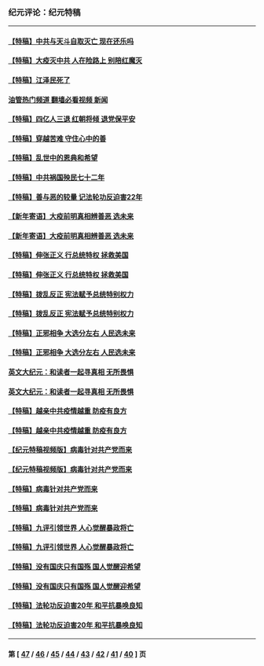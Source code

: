 ### 纪元评论：纪元特稿
---
#### [【特稿】中共与天斗自取灭亡 现在还乐吗](../../pages/nsc424/n13897482.md?04010330) 
#### [【特稿】大疫灭中共 人在险路上 别陪红魔灭](../../pages/nsc424/n13890697.md?04010330) 
#### [【特稿】江泽民死了](../../pages/nsc424/n13876300.md?04010330) 
#### [油管热门频道 翻墙必看视频 新闻](ok?04010330)
#### [【特稿】四亿人三退 红朝将倾 退党保平安](../../pages/nsc424/n13794378.md?04010330) 
#### [【特稿】穿越苦难 守住心中的善](../../pages/nsc424/n13784979.md?04010330) 
#### [【特稿】乱世中的恩典和希望](../../pages/nsc424/n13734687.md?04010330) 
#### [【特稿】中共祸国殃民七十二年](../../pages/nsc424/n13272607.md?04010330) 
#### [【特稿】善与恶的较量 记法轮功反迫害22年](../../pages/nsc424/n13086597.md?04010330) 
#### [【新年寄语】大疫前明真相辨善恶 选未来](../../pages/nsc424/n12660855.md?04010330) 
#### [【新年寄语】大疫前明真相辨善恶 选未来](../../pages/nsc424/n12660855.md?04010330) 
#### [【特稿】伸张正义 行总统特权 拯救美国](../../pages/nsc424/n12616806.md?04010330) 
#### [【特稿】伸张正义 行总统特权 拯救美国](../../pages/nsc424/n12616806.md?04010330) 
#### [【特稿】拨乱反正 宪法赋予总统特别权力](../../pages/nsc424/n12598306.md?04010330) 
#### [【特稿】拨乱反正 宪法赋予总统特别权力](../../pages/nsc424/n12598306.md?04010330) 
#### [【特稿】正邪相争 大选分左右 人民选未来](../../pages/nsc424/n12545208.md?04010330) 
#### [【特稿】正邪相争 大选分左右 人民选未来](../../pages/nsc424/n12545208.md?04010330) 
#### [英文大纪元：和读者一起寻真相 无所畏惧](../../pages/nsc424/n12542027.md?04010330) 
#### [英文大纪元：和读者一起寻真相 无所畏惧](../../pages/nsc424/n12542027.md?04010330) 
#### [【特稿】越亲中共疫情越重 防疫有良方](../../pages/nsc424/n12042989.md?04010330) 
#### [【特稿】越亲中共疫情越重 防疫有良方](../../pages/nsc424/n12042989.md?04010330) 
#### [【纪元特稿视频版】病毒针对共产党而来](../../pages/nsc424/n11977328.md?04010330) 
#### [【纪元特稿视频版】病毒针对共产党而来](../../pages/nsc424/n11977328.md?04010330) 
#### [【特稿】病毒针对共产党而来](../../pages/nsc424/n11928818.md?04010330) 
#### [【特稿】病毒针对共产党而来](../../pages/nsc424/n11928818.md?04010330) 
#### [【特稿】九评引领世界 人心觉醒暴政将亡](../../pages/nsc424/n11660496.md?04010330) 
#### [【特稿】九评引领世界 人心觉醒暴政将亡](../../pages/nsc424/n11660496.md?04010330) 
#### [【特稿】没有国庆只有国殇 国人觉醒迎希望](../../pages/nsc424/n11549354.md?04010330) 
#### [【特稿】没有国庆只有国殇 国人觉醒迎希望](../../pages/nsc424/n11549354.md?04010330) 
#### [【特稿】法轮功反迫害20年 和平抗暴唤良知](../../pages/nsc424/n11389135.md?04010330) 
#### [【特稿】法轮功反迫害20年 和平抗暴唤良知](../../pages/nsc424/n11389135.md?04010330) 

---
#### 第 [ [47](./47.md?04010330) / [46](./46.md?04010330) / [45](./45.md?04010330) / [44](./44.md?04010330) / [43](./43.md?04010330) / [42](./42.md?04010330) / [41](./41.md?04010330) / [40](./40.md?04010330) ] 页
